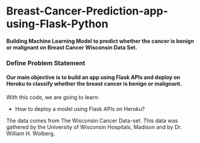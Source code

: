 # Breast-Cancer-Prediction-app-using-Flask-Python
#### Building Machine Learning Model to predict whether the cancer is benign or malignant on Breast Cancer Wisconsin Data Set.
### Define Problem Statement
#### Our main objective is to build an app using Flask APIs and deploy on Heroku to classify whether the breast cancer is benign or malignant.



With this code, we are going to learn:

* How to deploy a model using Flask APIs on Heroku?

The data comes from The Wisconsin Cancer Data-set.
This data was gathered by the University of Wisconsin Hospitals, Madison and by Dr. William H. Wolberg.


